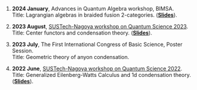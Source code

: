 1. **2024 January**, Advances in Quantum Algebra workshop, BIMSA.  
   Title: Lagrangian algebras in braided fusion 2-categories. ([**Slides**](https://github.com/zjh991007/zjh991007.github.io/raw/main/Lagrangian%20Algebras.pdf)).

2. **2023 August**, [SUSTech-Nagoya workshop on Quantum Science 2023](https://shenzhen-nagoya.github.io/2023/).  
   Title: Center functors and condensation theory. ([**Slides**](https://github.com/zjh991007/zjh991007.github.io/raw/main/calculus%20of%20condensable%20algebras.pdf)).

3. **2023 July**, The First International Congress of Basic Science, Poster Session.  
   Title: Geometric theory of anyon condensation.

4. **2022 June**, [SUSTech-Nagoya workshop on Quantum Science 2022](https://www.math.nagoya-u.ac.jp/~yanagida/SUSTech-Nagoya2022.html).  
   Title: Generalized Eilenberg-Watts Calculus and 1d condensation theory. ([**Slides**](https://github.com/zjh991007/zjh991007.github.io/raw/main/Generalized%20Eilenberg-Watts.pdf)).